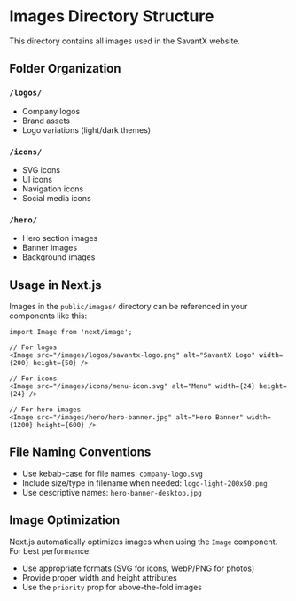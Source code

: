 # Images Directory Structure

This directory contains all images used in the SavantX website.

## Folder Organization

### `/logos/`
- Company logos
- Brand assets
- Logo variations (light/dark themes)

### `/icons/`
- SVG icons
- UI icons
- Navigation icons
- Social media icons

### `/hero/`
- Hero section images
- Banner images
- Background images

## Usage in Next.js

Images in the `public/images/` directory can be referenced in your components like this:

```tsx
import Image from 'next/image';

// For logos
<Image src="/images/logos/savantx-logo.png" alt="SavantX Logo" width={200} height={50} />

// For icons
<Image src="/images/icons/menu-icon.svg" alt="Menu" width={24} height={24} />

// For hero images
<Image src="/images/hero/hero-banner.jpg" alt="Hero Banner" width={1200} height={600} />
```

## File Naming Conventions

- Use kebab-case for file names: `company-logo.svg`
- Include size/type in filename when needed: `logo-light-200x50.png`
- Use descriptive names: `hero-banner-desktop.jpg`

## Image Optimization

Next.js automatically optimizes images when using the `Image` component. For best performance:
- Use appropriate formats (SVG for icons, WebP/PNG for photos)
- Provide proper width and height attributes
- Use the `priority` prop for above-the-fold images
